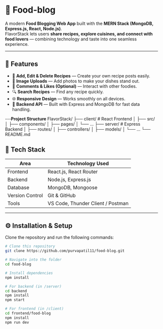 # 🍴 Food-blog 

A modern **Food Blogging Web App** built with the **MERN Stack (MongoDB, Express.js, React, Node.js)**.  
FlavorStack lets users **share recipes, explore cuisines, and connect with food lovers** — combining technology and taste into one seamless experience.

---

## 🚀 Features  

- 🥘 **Add, Edit & Delete Recipes** — Create your own recipe posts easily.  
- 📸 **Image Uploads** — Add photos to make your dishes stand out.  
- 💬 **Comments & Likes (Optional)** — Interact with other foodies.  
- 🔍 **Search Recipes** — Find any recipe quickly.  
- 🌐 **Responsive Design** — Works smoothly on all devices.  
- 💾 **Backend API** — Built with Express and MongoDB for fast data handling.  

---**Project Structure**
FlavorStack/
├── client/          # React Frontend
│   ├── src/
│   ├── components/
│   ├── pages/
│   └── ...
├── server/          # Express Backend
│   ├── routes/
│   ├── controllers/
│   ├── models/
│   └── ...
└── README.md


## 🧠 Tech Stack  

| Area | Technology Used |
|------|------------------|
| Frontend | React.js, React Router|
| Backend | Node.js, Express.js |
| Database | MongoDB, Mongoose |
| Version Control | Git & GitHub |
| Tools | VS Code, Thunder Client / Postman |

---

## ⚙️ Installation & Setup  

Clone the repository and run the following commands:  

```bash
# Clone this repository
git clone https://github.com/purvapatil11/food-blog.git

# Navigate into the folder
cd food-blog

# Install dependencies
npm install

# For backend (in /server)
cd backend
npm install
npm start

# For frontend (in /client)
cd frontend/food-blog
npm install
npm run dev


